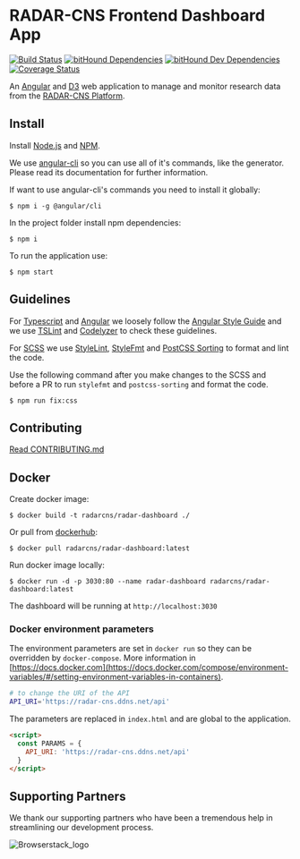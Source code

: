 # RADAR-CNS Frontend Dashboard App

[![Build Status](https://travis-ci.org/RADAR-CNS/RADAR-Dashboard.svg?branch=develop)](https://travis-ci.org/RADAR-CNS/RADAR-Dashboard) [![bitHound Dependencies](https://www.bithound.io/github/RADAR-CNS/RADAR-Dashboard/badges/dependencies.svg)](https://www.bithound.io/github/RADAR-CNS/RADAR-Dashboard/develop/dependencies/npm) [![bitHound Dev Dependencies](https://www.bithound.io/github/RADAR-CNS/RADAR-Dashboard/badges/devDependencies.svg)](https://www.bithound.io/github/RADAR-CNS/RADAR-Dashboard/develop/dependencies/npm) [![Coverage Status](https://coveralls.io/repos/github/RADAR-CNS/RADAR-Dashboard/badge.svg?branch=master)](https://coveralls.io/github/RADAR-CNS/RADAR-Dashboard?branch=master)

An [Angular](https://angular.io/) and [D3](https://d3js.org/) web application to manage and monitor research data from the [RADAR-CNS Platform](http://radar-cns.org/).

## Install
Install [Node.js](https://nodejs.org/) and [NPM](https://www.npmjs.com/).

We use [angular-cli](https://github.com/angular/angular-cli) so you can use all of it's commands, like the generator. Please read its documentation for further information.

If want to use angular-cli's commands you need to install it globally:
```
$ npm i -g @angular/cli
```

In the project folder install npm dependencies:
```
$ npm i
```

To run the application use:
```
$ npm start
```

## Guidelines
For [Typescript](http://www.typescriptlang.org/) and [Angular](https://angular.io/) we loosely follow the [Angular Style Guide](https://angular.io/docs/ts/latest/guide/style-guide.html) and we use [TSLint](https://github.com/palantir/tslint/) and [Codelyzer](https://github.com/mgechev/codelyzer) to check these guidelines.

For [SCSS](http://sass-lang.com/) we use [StyleLint](https://github.com/stylelint/stylelint), [StyleFmt](https://github.com/morishitter/stylefmt) and [PostCSS Sorting](https://github.com/hudochenkov/postcss-sorting) to format and lint the code.

Use the following command after you make changes to the SCSS and before a PR to run `stylefmt` and `postcss-sorting` and format the code.
```
$ npm run fix:css
```

## Contributing
[Read CONTRIBUTING.md](https://github.com/RADAR-CNS/RADAR-Dashboard/blob/master/CONTRIBUTING.md)

## Docker

Create docker image:
```
$ docker build -t radarcns/radar-dashboard ./
```

Or pull from [dockerhub](https://hub.docker.com/r/radarcns/radar-dashboard/):
```
$ docker pull radarcns/radar-dashboard:latest 
```

Run docker image locally:
```
$ docker run -d -p 3030:80 --name radar-dashboard radarcns/radar-dashboard:latest
```

The dashboard will be running at `http://localhost:3030`

### Docker environment parameters

The environment parameters are set in `docker run` so they can be overridden by `docker-compose`. More information in [https://docs.docker.com](https://docs.docker.com/compose/environment-variables/#/setting-environment-variables-in-containers).

```bash
# to change the URI of the API
API_URI='https://radar-cns.ddns.net/api'
```

The parameters are replaced in `index.html` and are global to the application.
```html
<script>
  const PARAMS = {
    API_URI: 'https://radar-cns.ddns.net/api'
  }
</script>
```

## Supporting Partners
We thank our supporting partners who have been a tremendous help in streamlining our development process.

![Browserstack_logo](https://raw.githubusercontent.com/RADAR-CNS/RADAR-Dashboard/master/docs/supportive-partners-src/brwsrstck.png)

